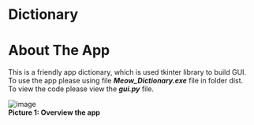 # Dictionary
# About The App
This is a friendly app dictionary, which is used tkinter library to build GUI.  
To use the app please using file ***Meow_Dictionary.exe*** file in folder dist.  
To view the code please view the ***gui.py*** file.  

![image](https://github.com/Hidori-Pii/Dictionary_App/assets/146969222/f9a73662-782a-4232-8bc4-f6b42204d779)  
**Picture 1: Overview the app**

